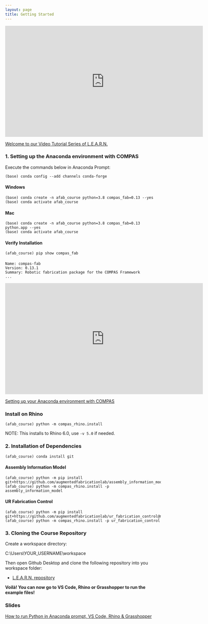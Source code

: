 ```yaml
---
layout: page
title: Getting Started
---
```


<iframe src="https://player.vimeo.com/video/496027774" width="640" height="360" frameborder="0" allow="autoplay; fullscreen" allowfullscreen></iframe>
<p><a href="https://vimeo.com/496027774">Welcome to our Video Tutorial Series of L.E.A.R.N.</a></p>


### 1. Setting up the Anaconda environment with COMPAS

Execute the commands below in Anaconda Prompt:
	
    (base) conda config --add channels conda-forge

#### Windows
    (base) conda create -n afab_course python=3.8 compas_fab=0.13 --yes
    (base) conda activate afab_course

#### Mac
    (base) conda create -n afab_course python=3.8 compas_fab=0.13 python.app --yes
    (base) conda activate afab_course
    

#### Verify Installation

    (afab_course) pip show compas_fab
####
    Name: compas-fab
    Version: 0.13.1
    Summary: Robotic fabrication package for the COMPAS Framework
    ...

<iframe src="https://player.vimeo.com/video/500532145" width="640" height="360" frameborder="0" allow="autoplay; fullscreen" allowfullscreen></iframe>
<p><a href="https://vimeo.com/500532145">Setting up your Anaconda environment with COMPAS</a></p>

### Install on Rhino

    (afab_course) python -m compas_rhino.install

NOTE: This installs to Rhino 6.0, use `-v 5.0` if needed.


### 2. Installation of Dependencies

    (afab_course) conda install git

#### Assembly Information Model
    
    (afab_course) python -m pip install git+https://github.com/augmentedfabricationlab/assembly_information_model@master#egg=assembly_information_model
    (afab_course) python -m compas_rhino.install -p assembly_information_model

#### UR Fabrication Control
    
    (afab_course) python -m pip install git+https://github.com/augmentedfabricationlab/ur_fabrication_control@master#egg=ur_fabrication_control
    (afab_course) python -m compas_rhino.install -p ur_fabrication_control


### 3. Cloning the Course Repository

Create a workspace directory:

C:\Users\YOUR_USERNAME\workspace

Then open Github Desktop and clone the following repository into you workspace folder:

* [L.E.A.R.N. repository](https://github.com/le-ar-n/le-ar-n)


**Voilà! You can now go to VS Code, Rhino or Grasshopper to run the example files!**

### Slides
[How to run Python in Anaconda prompt, VS Code, Rhino & Grasshopper](https://docs.google.com/presentation/d/1TQNj92qhDZBSEtYajfmCCKaSDm2lwxsIdcFl3V1vE7Q/edit?usp=sharing)

